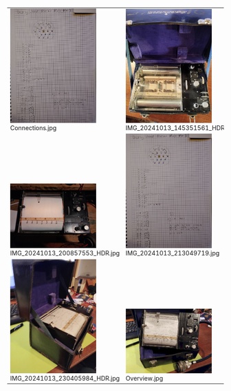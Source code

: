 <table><tr>
<tr>
<td valign="bottom">
<img src="./Connections.jpg" width="200"><br>
Connections.jpg
</td>

<td valign="bottom">
<img src="./IMG_20241013_145351561_HDR.jpg" width="200"><br>
IMG_20241013_145351561_HDR.jpg
</td>

<td valign="bottom">
<img src="./IMG_20241013_145631054_HDR.jpg" width="200"><br>
IMG_20241013_145631054_HDR.jpg
</td>

<td valign="bottom">
<img src="./IMG_20241013_200835148_HDR.jpg" width="200"><br>
IMG_20241013_200835148_HDR.jpg
</td>

</tr>
<tr>
<td valign="bottom">
<img src="./IMG_20241013_200857553_HDR.jpg" width="200"><br>
IMG_20241013_200857553_HDR.jpg
</td>

<td valign="bottom">
<img src="./IMG_20241013_213049719.jpg" width="200"><br>
IMG_20241013_213049719.jpg
</td>

<td valign="bottom">
<img src="./IMG_20241013_230123393.jpg" width="200"><br>
IMG_20241013_230123393.jpg
</td>

<td valign="bottom">
<img src="./IMG_20241013_230244715.jpg" width="200"><br>
IMG_20241013_230244715.jpg
</td>

</tr>
<tr>
<td valign="bottom">
<img src="./IMG_20241013_230405984_HDR.jpg" width="200"><br>
IMG_20241013_230405984_HDR.jpg
</td>

<td valign="bottom">
<img src="./Overview.jpg" width="200"><br>
Overview.jpg
</td>

</tr></table>